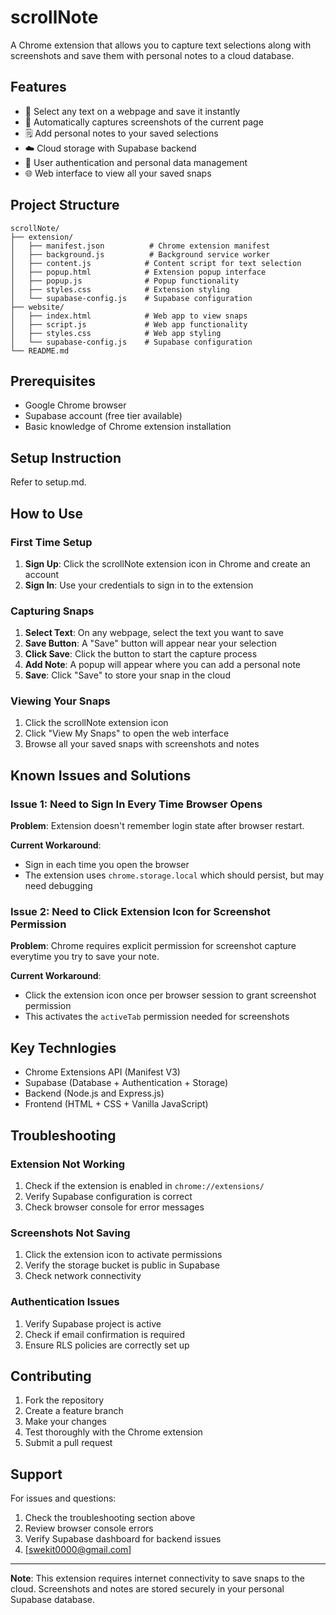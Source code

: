 # scrollNote

A Chrome extension that allows you to capture text selections along with screenshots and save them with personal notes to a cloud database.

## Features

- 📝 Select any text on a webpage and save it instantly
- 📸 Automatically captures screenshots of the current page
- 🗒️ Add personal notes to your saved selections
- ☁️ Cloud storage with Supabase backend
- 🔐 User authentication and personal data management
- 🌐 Web interface to view all your saved snaps

## Project Structure

```
scrollNote/
├── extension/
│   ├── manifest.json          # Chrome extension manifest
│   ├── background.js          # Background service worker
│   ├── content.js            # Content script for text selection
│   ├── popup.html            # Extension popup interface
│   ├── popup.js              # Popup functionality
│   ├── styles.css            # Extension styling
│   └── supabase-config.js    # Supabase configuration
├── website/
│   ├── index.html            # Web app to view snaps
│   ├── script.js             # Web app functionality
│   ├── styles.css            # Web app styling
│   └── supabase-config.js    # Supabase configuration
└── README.md
```

## Prerequisites

- Google Chrome browser
- Supabase account (free tier available)
- Basic knowledge of Chrome extension installation

## Setup Instruction

Refer to setup.md.

## How to Use

### First Time Setup

1. **Sign Up**: Click the scrollNote extension icon in Chrome and create an account
2. **Sign In**: Use your credentials to sign in to the extension

### Capturing Snaps

1. **Select Text**: On any webpage, select the text you want to save
2. **Save Button**: A "Save" button will appear near your selection
3. **Click Save**: Click the button to start the capture process
4. **Add Note**: A popup will appear where you can add a personal note
5. **Save**: Click "Save" to store your snap in the cloud

### Viewing Your Snaps

1. Click the scrollNote extension icon
2. Click "View My Snaps" to open the web interface
3. Browse all your saved snaps with screenshots and notes

## Known Issues and Solutions

### Issue 1: Need to Sign In Every Time Browser Opens

**Problem**: Extension doesn't remember login state after browser restart.

**Current Workaround**: 
- Sign in each time you open the browser
- The extension uses `chrome.storage.local` which should persist, but may need debugging

### Issue 2: Need to Click Extension Icon for Screenshot Permission

**Problem**: Chrome requires explicit permission for screenshot capture everytime you try to save your note.

**Current Workaround**: 
- Click the extension icon once per browser session to grant screenshot permission
- This activates the `activeTab` permission needed for screenshots

## Key Technlogies

- Chrome Extensions API (Manifest V3)
- Supabase (Database + Authentication + Storage)
- Backend (Node.js and Express.js)
- Frontend (HTML + CSS + Vanilla JavaScript)

## Troubleshooting

### Extension Not Working
1. Check if the extension is enabled in `chrome://extensions/`
2. Verify Supabase configuration is correct
3. Check browser console for error messages

### Screenshots Not Saving
1. Click the extension icon to activate permissions
2. Verify the storage bucket is public in Supabase
3. Check network connectivity

### Authentication Issues
1. Verify Supabase project is active
2. Check if email confirmation is required
3. Ensure RLS policies are correctly set up

## Contributing

1. Fork the repository
2. Create a feature branch
3. Make your changes
4. Test thoroughly with the Chrome extension
5. Submit a pull request

## Support

For issues and questions:
1. Check the troubleshooting section above
2. Review browser console errors
3. Verify Supabase dashboard for backend issues
4. [swekit0000@gmail.com]

---

**Note**: This extension requires internet connectivity to save snaps to the cloud. Screenshots and notes are stored securely in your personal Supabase database.
